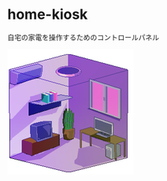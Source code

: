 # home-kiosk

自宅の家電を操作するためのコントロールパネル

<img src="https://github.com/ut4k/home-kiosk/blob/main/frontend/src/assets/room.png" width=256>
